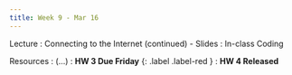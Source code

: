 ```yaml
---
title: Week 9 - Mar 16
---
```


Lecture
: Connecting to the Internet (continued) - Slides
  : In-class Coding

Resources
: (...)
  : **HW 3 Due Friday** {: .label .label-red }
  : **HW 4 Released**
